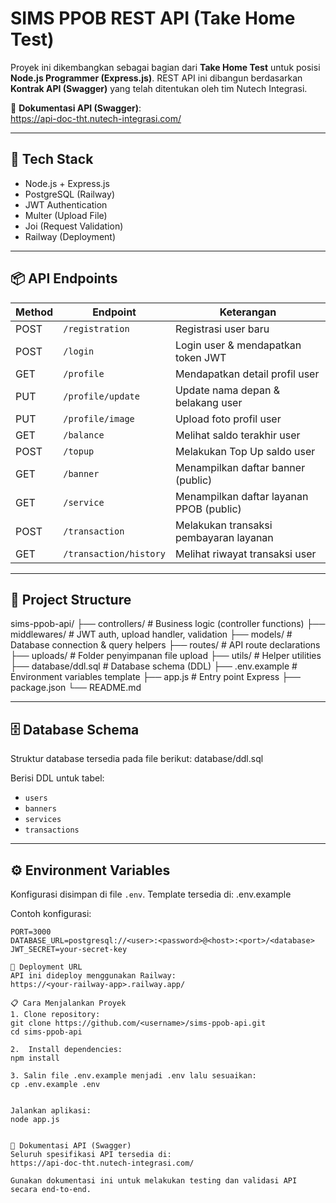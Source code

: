 # SIMS PPOB REST API (Take Home Test)

Proyek ini dikembangkan sebagai bagian dari **Take Home Test** untuk posisi **Node.js Programmer (Express.js)**. REST API ini dibangun berdasarkan **Kontrak API (Swagger)** yang telah ditentukan oleh tim Nutech Integrasi.

📄 **Dokumentasi API (Swagger)**:  
https://api-doc-tht.nutech-integrasi.com/

---

## 🔧 Tech Stack

- Node.js + Express.js  
- PostgreSQL (Railway)  
- JWT Authentication  
- Multer (Upload File)  
- Joi (Request Validation)  
- Railway (Deployment)  

---

## 📦 API Endpoints

| Method | Endpoint              | Keterangan                              |
|--------|------------------------|------------------------------------------|
| POST   | `/registration`        | Registrasi user baru                    |
| POST   | `/login`               | Login user & mendapatkan token JWT      |
| GET    | `/profile`             | Mendapatkan detail profil user          |
| PUT    | `/profile/update`      | Update nama depan & belakang user       |
| PUT    | `/profile/image`       | Upload foto profil user                 |
| GET    | `/balance`             | Melihat saldo terakhir user             |
| POST   | `/topup`               | Melakukan Top Up saldo user             |
| GET    | `/banner`              | Menampilkan daftar banner (public)      |
| GET    | `/service`             | Menampilkan daftar layanan PPOB (public)|
| POST   | `/transaction`         | Melakukan transaksi pembayaran layanan  |
| GET    | `/transaction/history` | Melihat riwayat transaksi user          |

---

## 📂 Project Structure

sims-ppob-api/
├── controllers/ # Business logic (controller functions)
├── middlewares/ # JWT auth, upload handler, validation
├── models/ # Database connection & query helpers
├── routes/ # API route declarations
├── uploads/ # Folder penyimpanan file upload
├── utils/ # Helper utilities
├── database/ddl.sql # Database schema (DDL)
├── .env.example # Environment variables template
├── app.js # Entry point Express
├── package.json
└── README.md


---

## 🗄️ Database Schema

Struktur database tersedia pada file berikut:
database/ddl.sql


Berisi DDL untuk tabel:
- `users`
- `banners`
- `services`
- `transactions`

---

## ⚙️ Environment Variables

Konfigurasi disimpan di file `.env`. Template tersedia di:
.env.example


Contoh konfigurasi:

```env
PORT=3000
DATABASE_URL=postgresql://<user>:<password>@<host>:<port>/<database>
JWT_SECRET=your-secret-key

🚀 Deployment URL
API ini dideploy menggunakan Railway:
https://<your-railway-app>.railway.app/

📋 Cara Menjalankan Proyek
1. Clone repository:
git clone https://github.com/<username>/sims-ppob-api.git
cd sims-ppob-api

2.  Install dependencies:
npm install

3. Salin file .env.example menjadi .env lalu sesuaikan:
cp .env.example .env


Jalankan aplikasi:
node app.js


📄 Dokumentasi API (Swagger)
Seluruh spesifikasi API tersedia di:
https://api-doc-tht.nutech-integrasi.com/

Gunakan dokumentasi ini untuk melakukan testing dan validasi API secara end-to-end.

